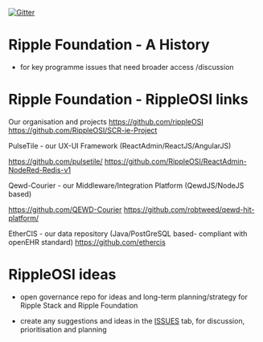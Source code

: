 [![Gitter](https://img.shields.io/gitter/room/nwjs/nw.js.svg?style=flat-square)](https://gitter.im/Ripple-Foundation/General)

# Ripple Foundation - A History


* for key programme issues that need broader access /discussion

# Ripple Foundation - RippleOSI links

Our organisation and projects
https://github.com/rippleOSI
https://github.com/RippleOSI/SCR-ie-Project

PulseTile - our UX-UI Framework (ReactAdmin/ReactJS/AngularJS)

https://github.com/pulsetile/
https://github.com/RippleOSI/ReactAdmin-NodeRed-Redis-v1



Qewd-Courier - our Middleware/Integration Platform (QewdJS/NodeJS based)


https://github.com/QEWD-Courier
https://github.com/robtweed/qewd-hit-platform/

EtherCIS - our data repository (Java/PostGreSQL based- compliant with openEHR standard)
https://github.com/ethercis


# RippleOSI ideas

* open governance repo for ideas and long-term planning/strategy for Ripple Stack and Ripple Foundation

* create any suggestions and ideas in the [ISSUES](https://github.com/RippleOSI/RippleOSI-General-Issues-Ideas/issues) tab, for discussion, prioritisation and planning

